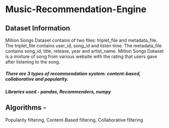 # Music-Recommendation-Engine

## Dataset Information

Million Songs Dataset contains of two files: triplet_file and metadata_file. The triplet_file contains user_id, song_id and listen time. The metadata_file contains song_id, title, release, year and artist_name. Million Songs Dataset is a mixture of song from various website with the rating that users gave after listening to the song.

##### There are 3 types of recommendation system: content-based, collaborative and popularity.

##### Libraries used - pandas, Recommenders, numpy

## Algorithms - 
Popularity filtering,
Content-Based filtering,
Collaborative filtering
